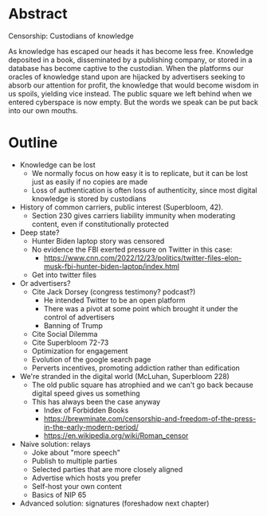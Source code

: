 # Abstract

Censorship: Custodians of knowledge

As knowledge has escaped our heads it has become less free. Knowledge deposited in a book, disseminated by a publishing company, or stored in a database has become captive to the custodian. When the platforms our oracles of knowledge stand upon are hijacked by advertisers seeking to absorb our attention for profit, the knowledge that would become wisdom in us spoils, yielding vice instead. The public square we left behind when we entered cyberspace is now empty. But the words we speak can be put back into our own mouths.

# Outline

- Knowledge can be lost
  - We normally focus on how easy it is to replicate, but it can be lost just as easily if no copies are made
  - Loss of authentication is often loss of authenticity, since most digital knowledge is stored by custodians
- History of common carriers, public interest (Superbloom, 42).
  - Section 230 gives carriers liability immunity when moderating content, even if constitutionally protected
- Deep state?
  - Hunter Biden laptop story was censored
  - No evidence the FBI exerted pressure on Twitter in this case:
    - https://www.cnn.com/2022/12/23/politics/twitter-files-elon-musk-fbi-hunter-biden-laptop/index.html
  - Get into twitter files
- Or advertisers?
  - Cite Jack Dorsey (congress testimony? podcast?)
    - He intended Twitter to be an open platform
    - There was a pivot at some point which brought it under the control of advertisers
    - Banning of Trump
  - Cite Social Dilemma
  - Cite Superbloom 72-73
  - Optimization for engagement
  - Evolution of the google search page
  - Perverts incentives, promoting addiction rather than edification
- We're stranded in the digital world (McLuhan, Superbloom 228)
  - The old public square has atrophied and we can't go back because digital speed gives us something
  - This has always been the case anyway
    - Index of Forbidden Books
    - https://brewminate.com/censorship-and-freedom-of-the-press-in-the-early-modern-period/
    - https://en.wikipedia.org/wiki/Roman_censor
- Naive solution: relays
  - Joke about "more speech"
  - Publish to multiple parties
  - Selected parties that are more closely aligned
  - Advertise which hosts you prefer
  - Self-host your own content
  - Basics of NIP 65
- Advanced solution: signatures (foreshadow next chapter)
